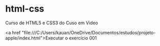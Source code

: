 # html-css
Curso de HTML5 e CSS3 do Cuso em Video

<a href "file:///C:/Users/kauan/OneDrive/Documentos/estudos/projeto-apple/index.html">Executar o exercício 001</a>
